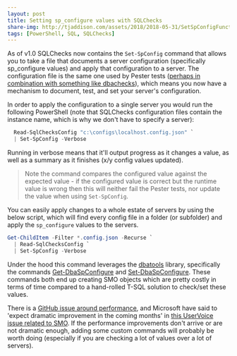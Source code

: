 ```yaml
---
layout: post
title: Setting sp_configure values with SQLChecks
share-img: http://tjaddison.com/assets/2018/2018-05-31/SetSpConfigFunction.png
tags: [PowerShell, SQL, SQLChecks]
---
```


As of v1.0 SQLChecks now contains the `Set-SpConfig` command that allows you to take a file that documents a server configuration (specifically sp_configure values) and apply that configuration to a server.  The configuration file is the same one used by Pester tests ([perhaps in combination with something like dbachecks](https://github.com/taddison/dbachecks-wrapper)), which means you now have a mechanism to document, test, and set your server's configuration.

In order to apply the configuration to a single server you would run the following PowerShell (note that SQLChecks configuration files contain the instance name, which is why we don't have to specify a server):

```powershell
  Read-SqlChecksConfig "c:\configs\localhost.config.json" `
  | Set-SpConfig -Verbose
```

Running in verbose means that it'll output progress as it changes a value, as well as a summary as it finishes (x/y config values updated).

>Note the command compares the configured value against the expected value - if the configured value is correct but the runtime value is wrong then this will neither fail the Pester tests, nor update the value when using `Set-SpConfig`.

<!--more-->

You can easily apply changes to a whole estate of servers by using the below script, which will find every config file in a folder (or subfolder) and apply the `sp_configure` values to the servers.

```powershell
Get-ChildItem -Filter *.config.json -Recurse `
  | Read-SqlChecksConfig `
  | Set-SpConfig -Verbose
```

Under the hood this command leverages the [dbatools](https://dbatools.io/) library, specifically the commands [Get-DbaSpConfigure](https://dbatools.io/functions/get-dbaspconfigure/) and [Set-DbaSpConfigure](https://dbatools.io/functions/set-dbaspconfigure/).  These commands both end up creating SMO objects which are pretty costly in terms of time compared to a hand-rolled T-SQL solution to check/set these values.

There is a [GitHub issue around performance](https://github.com/sqlcollaborative/dbachecks/issues/316), and Microsoft have said to 'expect dramatic improvement in the coming months' in [this UserVoice issue related to SMO](https://feedback.azure.com/forums/908035-sql-server/suggestions/33535612-smo-enumerations-slow-with-hundreds-of-databases).  If the performance improvements don't arrive or are not dramatic enough, adding some custom commands will probably be worth doing (especially if you are checking a lot of values over a lot of servers).